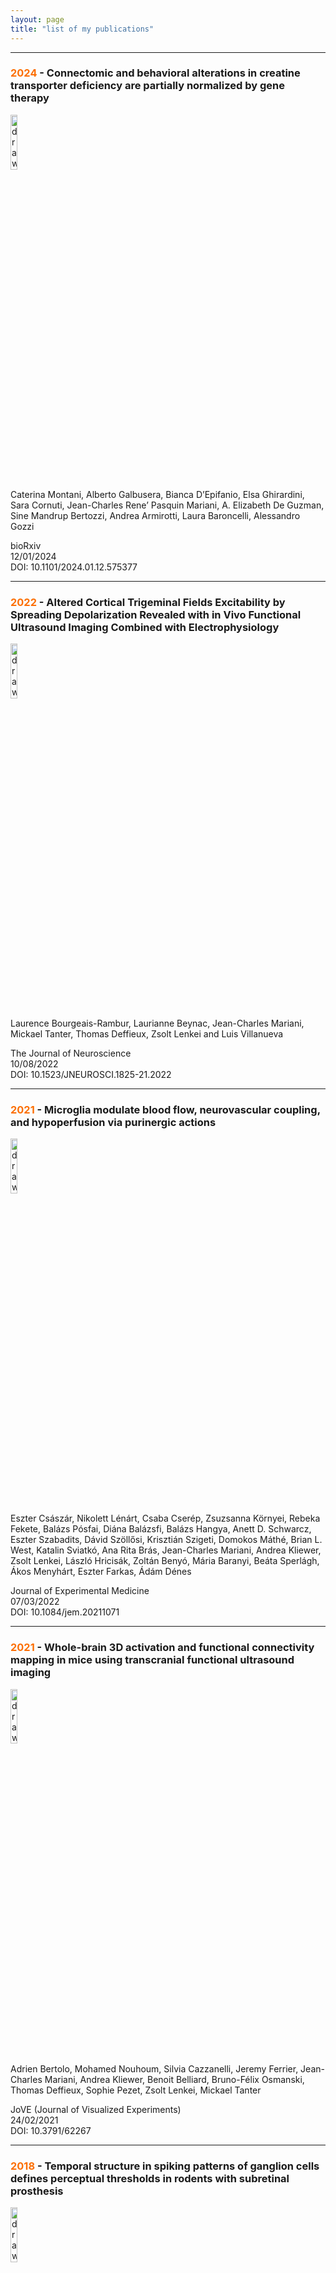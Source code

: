 ```yaml
---
layout: page
title: "list of my publications"
---
```


<hr color="#450000" height="8px">

### <span style="color:#FC6F03">2024</span> - Connectomic and behavioral alterations in creatine transporter deficiency are partially normalized by gene therapy

<a href="https://JCMariani.github.io/04_Connectomic-Therapy_Montani_2023">
<img src="https://JCMariani.github.io/assets/img/2023_montani_Connectomic-and-behavioural.png" alt="drawing" width="15%" class="center"/>
</a>

Caterina Montani, Alberto Galbusera, Bianca D’Epifanio, Elsa Ghirardini, Sara Cornuti, Jean-Charles Rene’ Pasquin Mariani, A. Elizabeth De Guzman, Sine Mandrup Bertozzi, Andrea Armirotti, Laura Baroncelli, Alessandro Gozzi

bioRxiv <br>12/01/2024 <br>DOI: 10.1101/2024.01.12.575377

<hr color="#450000" height="8px">

### <span style="color:#FC6F03">2022</span> - Altered Cortical Trigeminal Fields Excitability by Spreading Depolarization Revealed with in Vivo Functional Ultrasound Imaging Combined with Electrophysiology

<a href="https://JCMariani.github.io/03_Altered-Electrophysiology_Bourgeais_2022">
<img src="https://JCMariani.github.io/assets/img/2022_bourgeais_Altered-cortical.png" alt="drawing" width="15%" class="center"/>
</a>

Laurence Bourgeais-Rambur, Laurianne Beynac, Jean-Charles Mariani, Mickael Tanter, Thomas Deffieux, Zsolt Lenkei and Luis Villanueva

The Journal of Neuroscience <br>10/08/2022 <br>DOI: 10.1523/JNEUROSCI.1825-21.2022 

<hr color="#450000" height="8px">

### <span style="color:#FC6F03">2021</span> - Microglia modulate blood flow, neurovascular coupling, and hypoperfusion via purinergic actions

<a href="https://JCMariani.github.io/02_microglia-actions_Csazar_2022">
<img src="https://JCMariani.github.io/assets/img/2022_Csazar_microglia-modeulates.png" alt="drawing" width="15%" class="center"/>
</a>

Eszter Császár, Nikolett Lénárt, Csaba Cserép, Zsuzsanna Környei, Rebeka Fekete, Balázs Pósfai, Diána Balázsfi, Balázs Hangya, Anett D. Schwarcz, Eszter Szabadits, Dávid Szöllősi, Krisztián Szigeti, Domokos Máthé, Brian L. West, Katalin Sviatkó, Ana Rita Brás, Jean-Charles Mariani, Andrea Kliewer, Zsolt Lenkei, László Hricisák, Zoltán Benyó, Mária Baranyi, Beáta Sperlágh, Ákos Menyhárt, Eszter Farkas, Ádám Dénes

Journal of Experimental Medicine <br>07/03/2022 <br>DOI: 10.1084/jem.20211071 

<hr color="#450000" height="8px">

### <span style="color:#FC6F03">2021</span> - Whole-brain 3D activation and functional connectivity mapping in mice using transcranial functional ultrasound imaging

<a href="https://JCMariani.github.io/01_whole-imaging_Bertolo_2022">
<img src="https://JCMariani.github.io/assets/img/2021_Bertolo_whole-brain.png" alt="drawing" width="15%" class="center"/>
</a>

Adrien Bertolo, Mohamed Nouhoum, Silvia Cazzanelli, Jeremy Ferrier, Jean-Charles Mariani, Andrea Kliewer, Benoit Belliard, Bruno-Félix Osmanski, Thomas Deffieux, Sophie Pezet, Zsolt Lenkei, Mickael Tanter

JoVE (Journal of Visualized Experiments) <br>24/02/2021 <br>DOI: 10.3791/62267 

<hr color="#450000" height="8px">

### <span style="color:#FC6F03">2018</span> - Temporal structure in spiking patterns of ganglion cells defines perceptual thresholds in rodents with subretinal prosthesis


<a href="https://JCMariani.github.io/00_Temporal-prosthesis_Ho_2018">
<img src="https://JCMariani.github.io/assets/img/2018_Ho_Temporal-structure.png" alt="drawing" width="15%" class="center"/>
</a>

Elton Ho, Henri Lorach, Georges Goetz, Florian Laszlo, Xin Lei, Theodore Kamins, Jean-Charles Mariani, Alexander Sher & Daniel Palanker 

Scientific reports <br>16/02/2018 <br>DOI: 10.1038/s41598-018-21447-1 


